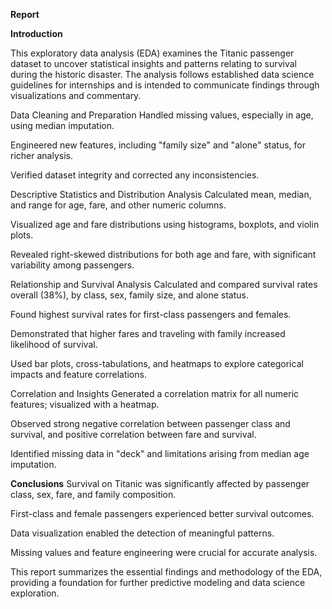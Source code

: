 **Report**


**Introduction**


This exploratory data analysis (EDA) examines the Titanic passenger dataset to uncover statistical insights and patterns relating to survival during the historic disaster. The analysis follows established data science guidelines for internships and is intended to communicate findings through visualizations and commentary.

Data Cleaning and Preparation
Handled missing values, especially in age, using median imputation.

Engineered new features, including "family size" and "alone" status, for richer analysis.

Verified dataset integrity and corrected any inconsistencies.

Descriptive Statistics and Distribution Analysis
Calculated mean, median, and range for age, fare, and other numeric columns.

Visualized age and fare distributions using histograms, boxplots, and violin plots.

Revealed right-skewed distributions for both age and fare, with significant variability among passengers.

Relationship and Survival Analysis
Calculated and compared survival rates overall (38%), by class, sex, family size, and alone status.

Found highest survival rates for first-class passengers and females.

Demonstrated that higher fares and traveling with family increased likelihood of survival.

Used bar plots, cross-tabulations, and heatmaps to explore categorical impacts and feature correlations.

Correlation and Insights
Generated a correlation matrix for all numeric features; visualized with a heatmap.

Observed strong negative correlation between passenger class and survival, and positive correlation between fare and survival.

Identified missing data in "deck" and limitations arising from median age imputation.

**Conclusions**
Survival on Titanic was significantly affected by passenger class, sex, fare, and family composition.

First-class and female passengers experienced better survival outcomes.

Data visualization enabled the detection of meaningful patterns.

Missing values and feature engineering were crucial for accurate analysis.

This report summarizes the essential findings and methodology of the EDA, providing a foundation for further predictive modeling and data science exploration.

